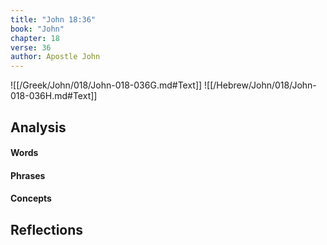 ```yaml
---
title: "John 18:36"
book: "John"
chapter: 18
verse: 36
author: Apostle John
---
```

![[/Greek/John/018/John-018-036G.md#Text]]
![[/Hebrew/John/018/John-018-036H.md#Text]]

## Analysis

#### Words

#### Phrases

#### Concepts

## Reflections
